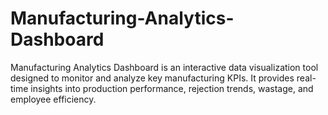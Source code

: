 # Manufacturing-Analytics-Dashboard
Manufacturing Analytics Dashboard is an interactive data visualization tool designed to monitor and analyze key manufacturing KPIs. It provides real-time insights into production performance, rejection trends, wastage, and employee efficiency.
